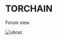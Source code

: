 # TORCHAIN

Forum view

![obraz](https://user-images.githubusercontent.com/82496006/202537284-0a4dd9c9-21f1-4631-a92c-21b918e35b7f.png)

